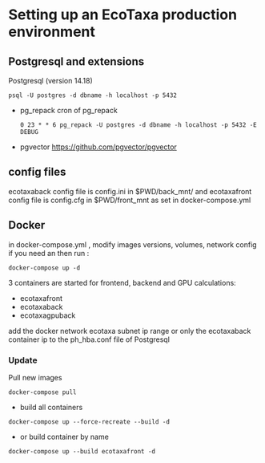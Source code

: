 # Setting up an EcoTaxa production environment  
## Postgresql and extensions
Postgresql (version 14.18) 
```
psql -U postgres -d dbname -h localhost -p 5432
```
- pg_repack 
    cron of pg_repack 
    ```
    0 23 * * 6 pg_repack -U postgres -d dbname -h localhost -p 5432 -E DEBUG
    ```
- pgvector https://github.com/pgvector/pgvector

## config files 
ecotaxaback config file is config.ini in $PWD/back_mnt/  and ecotaxafront config file is config.cfg in $PWD/front_mnt as set in docker-compose.yml 

## Docker 
in docker-compose.yml , modify images versions, volumes, network config if you need an then run :
```
docker-compose up -d 
```
3 containers are started for frontend, backend and GPU calculations:
- ecotaxafront 
- ecotaxaback 
- ecotaxagpuback

add the docker network ecotaxa subnet ip range or only the ecotaxaback container ip to the ph_hba.conf file of Postgresql

### Update 
Pull new images 
```
docker-compose pull 
```
 - build all containers 
```
docker-compose up --force-recreate --build -d

``` 
 - or build container by name 
```
docker-compose up --build ecotaxafront -d
``` 


